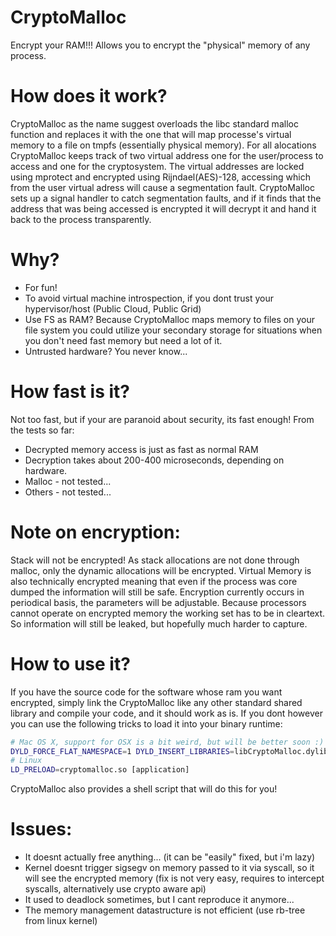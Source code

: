 # CryptoMalloc
Encrypt your RAM!!! Allows you to encrypt the "physical" memory of any process.

# How does it work?
CryptoMalloc as the name suggest overloads the libc standard malloc function and replaces it with the one that will map processe's virtual memory to a file on tmpfs (essentially physical memory). For all alocations CryptoMalloc keeps track of two virtual address one for the user/process to access and one for the cryptosystem. The virtual addresses are locked using mprotect and encrypted using Rijndael(AES)-128, accessing which from the user virtual adress will cause a segmentation fault. CryptoMalloc sets up a signal handler to catch segmentation faults, and if it finds that the address that was being accessed is encrypted it will decrypt it and hand it back to the process transparently.

# Why?
* For fun!
* To avoid virtual machine introspection, if you dont trust your hypervisor/host (Public Cloud, Public Grid)
* Use FS as RAM? Because CryptoMalloc maps memory to files on your file system you could utilize your secondary storage for situations when you don't need fast memory but need a lot of it.
* Untrusted hardware? You never know...

# How fast is it?
Not too fast, but if your are paranoid about security, its fast enough! From the tests so far:
* Decrypted memory access is just as fast as normal RAM
* Decryption takes about 200-400 microseconds, depending on hardware.
* Malloc - not tested...
* Others - not tested...

# Note on encryption:
Stack will not be encrypted! As stack allocations are not done through malloc, only the dynamic allocations will be encrypted. Virtual Memory is also technically encrypted meaning that even if the process was core dumped the information will still be safe. Encryption currently occurs in periodical basis, the parameters will be adjustable. Because processors cannot operate on encrypted memory the working set has to be in cleartext. So information will still be leaked, but hopefully much harder to capture.

# How to use it?
If you have the source code for the software whose ram you want encrypted, simply link the CryptoMalloc like any other standard shared library and compile your code, and it should work as is. If you dont however you can use the following tricks to load it into your binary runtime:

```bash
# Mac OS X, support for OSX is a bit weird, but will be better soon :)
DYLD_FORCE_FLAT_NAMESPACE=1 DYLD_INSERT_LIBRARIES=libCryptoMalloc.dylib [application]
# Linux
LD_PRELOAD=cryptomalloc.so [application]
```
CryptoMalloc also provides a shell script that will do this for you!

# Issues:
* It doesnt actually free anything... (it can be "easily" fixed, but i'm lazy)
* Kernel doesnt trigger sigsegv on memory passed to it via syscall, so it will see the encrypted memory (fix is not very easy, requires to intercept syscalls, alternatively use crypto aware api)
* It used to deadlock sometimes, but I cant reproduce it anymore...
* The memory management datastructure is not efficient (use rb-tree from linux kernel)
